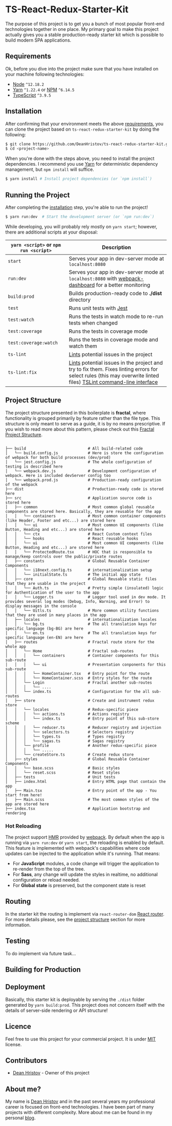 # TS-React-Redux-Starter-Kit

The purpose of this project is to get you a bunch of most popular front-end technologies together in one place.
My primary goal to make this project actually gives you a stable production-ready starter kit which is possible to build modern SPA applications. 

## Requirements
Ok, before you dive into the project make sure that you have installed on your machine following technologies:

* [Node](https://nodejs.org/) `^12.18.2`
* [Yarn](https://yarnpkg.com/) `^1.22.4` or [NPM](https://www.npmjs.com/) `^6.14.5`
* [TypeScript](https://www.typescriptlang.org/) `^3.9.5`

## Installation
After confirming that your environment meets the above [requirements](#requirements), you can clone the project based on `ts-react-redux-starter-kit` by doing the following:

```bash
$ git clone https://github.com/DeanHristov/ts-react-redux-starter-kit.git <project-name>
$ cd <project-name>
```

When you're done with the steps above, you need to install the project dependencies. I recommend you use [Yarn](https://yarnpkg.com/) for deterministic dependency management, but `npm install` will suffice.

```bash
$ yarn install # Install project dependencies (or `npm install`)
```
## Running the Project

After completing the [installation](#installation) step, you're able to run the project!

```bash
$ yarn run:dev  # Start the development server (or `npm run:dev`)
```

While developing, you will probably rely mostly on `yarn start`; however, there are additional scripts at your disposal:

|`yarn <script>`  or `npm run <script>`  | Description |
|----------------------|-------------------------------------------------------|
|`start`               |Serves your app in dev-server mode at `localhost:8080`|
|`run:dev`             |Serves your app in dev-server mode at `localhost:8080` with [webpack-dashboard](https://www.npmjs.com/package/webpack-dashboard) for a better monitoring|
|`build:prod`          |Builds production-ready code to **./dist** directory|
|`test`                |Runs unit tests with [Jest](https://jestjs.io/)|
|`test:watch`          |Runs the tests in watch mode to re-run tests when changed|
|`test:coverage`       |Runs the tests in coverage mode|
|`test:coverage:watch` |Runs the tests in coverage mode and watch them|
|`ts-lint`             |[Lints](https://palantir.github.io/tslint/) potential issues in the project|
|`ts-lint:fix`         |[Lints](https://palantir.github.io/tslint/) potential issues in the project and try to fix them. Fixes linting errors for select rules (this may overwrite linted files) [TSLint command-line interface](https://palantir.github.io/tslint/usage/cli/)|

## Project Structure

The project structure presented in this boilerplate is **fractal**, where functionality is grouped primarily by feature rather than the file type.
This structure is only meant to serve as a guide, it is by no means prescriptive. If you wish to read more about this pattern, please check out this [Fractal Project Structure](https://github.com/davezuko/react-redux-starter-kit/wiki/Fractal-Project-Structure).

```

├── build                           # All build-related code
│   └── build.config.js             # Here is store the configuration of webpack for both build processes (dev/prod)
│   └── jest.config.js              # The whole configuration of testing is described here
│   └── webpack.dev.js              # Development configuration of webpack. Here is included devServer config too
│   └── webpack.prod.js             # Production-ready configuration of the webpack
├── dist                            # Production-ready code is stored here
├── src                             # Application source code is stored here
│   ├── common                      # Most common global reusable components are stored here. Basically, they are reusable for the app
│   │   └── containers              # Most common container components (like Header, Footer and etc...) are stored here
│   │   └── ui                      # Most common UI components (like Button, Heading and etc...) are stored here
│   │   └── ctx                     # React Custom context files
│   │   └── hooks                   # React reusable hooks
│   │   └── ui                      # Most common UI components (like Button, Heading and etc...) are stored here
│   │   └── ProtectedRoute.tsx      # HOC that is responsible to manage/keep controls over the public/private routes
│   ├── constants                   # Global Reusable Container Components
│   │   └── i18next.config.ts       # internationalization setup
│   │   └── initialState.ts         # The initial app state
│   ├── core                        # Global Reusable static files that they are usable in the project
│   │   └── Auth.ts                 # Pretty simple (insulated) logic for Authentication of the user to the app
│   │   └── Logger.ts               # Logger tool used in dev mode. It provides several log modes (Debug, Info, Warning, and Error) to display messages in the console
│   │   └── Uitls.ts                # More common utility functions that they are used in many places in the app
│   ├── locales                     # internationalization locales
│   │   └── bg.ts                   # The all translation keys for specific language (bg-BG) are here
│   │   └── en.ts                   # The all translation keys for specific language (en-EN) are here
│   ├── routes                      # Fractal route store for the whole app
│   │   └── Home                    # Fractal sub-routes
│   │   │   └── containers          # Container components for this sub-route
│   │   │   └── ui                  # Presentation conponents for this sub-route
│   │   │   └── HomeContainer.tsx   # Entry point for the route
│   │   │   └── HomeContainer.scss  # Entry styles for the route
│   │   └── Login                   # Fractal another sub-routes
│   │   │   └── ....                
│   │   └── index.ts                # Configuration for the all sub-routes
│   ├── store                       # Create and instrument redux store
│   │   └── locales                 # Redux-specific piece
│   │   │   └── actions.ts          # Actions registry
│   │   │   └── index.ts            # Entry point of this sub-store scheme
│   │   │   └── reducer.ts          # Reducer registry and injection
│   │   │   └── selectors.ts        # Selectors registry
│   │   │   └── types.ts            # Types registry
│   │   │   └── sagas.ts            # Sagas registry
│   │   └── profile                 # Another redux-specific piece
│   │   │   └── .....               
│   │   └── createStore.ts          # Create redux store
│   ├── styles                      # Global Reusable Container Components
│   │   └── base.scss               # Basic styles
│   │   └── reset.scss              # Reset styles
│   ├── tests                       # Unit tests
│   ├── index.html                  # Entry HTML page that contain the app
│   ├── Main.tsx                    # Entry point of the app - You start from here! 
│   ├── Main.scss                   # The most common styles of the app are stored here
├── index.tsx                       # Application bootstrap and rendering
```

### Hot Reloading

The project support [HMR](https://webpack.js.org/concepts/hot-module-replacement/) provided by [webpack](https://webpack.js.org).
By default when the app is running via `yarn run:dev` or `yarn start`, the  reloading is enabled by default.
This feature is implemented with webpack's capabilities where code updates can be injected to the application while it's running. That means:

* For **JavaScript** modules, a code change will trigger the application to re-render from the top of the tree.
* For **Sass**, any change will update the styles in realtime, no additional configuration or reload needed.
* For **Global state** is preserved, but the component state is reset

## Routing
In the starter kit the routing is implement via  `react-router-dom` [React router](https://reactrouter.com/web/guides/quick-start). For more details please, see the [project structure](#project-structure) section for more information.

## Testing
To do implement via future task...

## Building for Production

## Deployment

Basically, this starter kit is deployable by serving the `./dist` folder generated by `yarn build:prod`. This project does not concern itself with the details of server-side rendering or API structure! 

## Licence
Feel free to use this project for your commercial project. It is under [MIT](https://opensource.org/licenses/MIT) license.

## Contributors
 * [Dean Hristov](https://dhristov.eu/) - Owner of this project
 
## About me?

My name is [Dean Hristov](https://www.linkedin.com/in/dean-hristov-7527a169/) and in the past several years my professional career is focused on front-end technologies. I have been part of many projects
with different complexity. More about me can be found in my personal [blog](https://dhristov.eu/).
